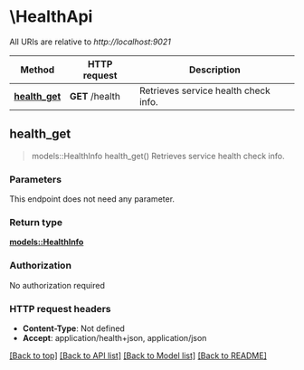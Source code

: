 # \HealthApi

All URIs are relative to *http://localhost:9021*

Method | HTTP request | Description
------------- | ------------- | -------------
[**health_get**](HealthApi.md#health_get) | **GET** /health | Retrieves service health check info.



## health_get

> models::HealthInfo health_get()
Retrieves service health check info.

### Parameters

This endpoint does not need any parameter.

### Return type

[**models::HealthInfo**](health_info.md)

### Authorization

No authorization required

### HTTP request headers

- **Content-Type**: Not defined
- **Accept**: application/health+json, application/json

[[Back to top]](#) [[Back to API list]](../README.md#documentation-for-api-endpoints) [[Back to Model list]](../README.md#documentation-for-models) [[Back to README]](../README.md)

